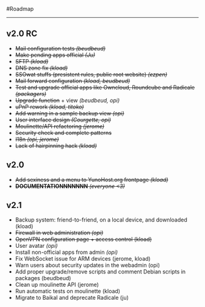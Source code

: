 #Roadmap

---

## v2.0 RC

* ~~Mail configuration tests *(beudbeud)*~~
* ~~Make pending apps official *(Ju)*~~
* ~~SFTP *(kload)*~~
* ~~DNS zone fix *(kload)*~~
* ~~SSOwat stuffs (presistent rules, public root website) *(ezpen)*~~
* ~~Mail forward configuration *(kload, beudbeud)*~~
* ~~Test and upgrade official apps like Owncloud, Roundcube and Radicale *(packagers)*~~
* ~~Upgrade function~~ + view *(beudbeud, opi)*
* ~~uPnP rework *(kload, titoko)*~~
* ~~Add warning in a sample backup view *(opi)*~~
* ~~User interface design *(Courgette, opi)*~~
* ~~Moulinette/API refactoring *(jerome)*~~
* ~~Security check and complete patterns~~
* ~~I18n *(opi, jerome)*~~
* ~~Lack of hairpinning hack *(kload)*~~


## v2.0

* ~~Add sexiness and a menu to YunoHost.org frontpage *(kload)*~~
* ~~**DOCUMENTATIONNNNNNN** *(everyone <3)*~~

## v2.1

* Backup system: friend-to-friend, on a local device, and downloaded (kload)
* ~~Firewall in web administration *(opi)*~~
* ~~OpenVPN configuration page + access control (kload)~~
* User avatar *(opi)*
* Install non-official apps from admin *(opi)* 
* Fix WebSocket issue for ARM devices (jerome, kload)
* Warn users about security updates in the webadmin (opi)
* Add proper upgrade/remove scripts and comment Debian scripts in packages (beudbeud)
* Clean up moulinette API (jerome)
* Run automatic tests on moulinette (kload)
* Migrate to Baikal and deprecate Radicale (ju)
